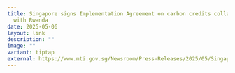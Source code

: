 ```yaml
---
title: Singapore signs Implementation Agreement on carbon credits collaboration
  with Rwanda
date: 2025-05-06
layout: link
description: ""
image: ""
variant: tiptap
external: https://www.mti.gov.sg/Newsroom/Press-Releases/2025/05/Singapore-signs-Implementation-Agreement-on-carbon-credits-collaboration-with-Rwanda
---
```

